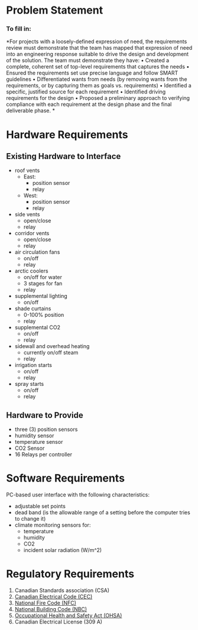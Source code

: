 # Problem Statement

### To fill in:
*For projects with a loosely-defined expression of need, the requirements review must demonstrate that the team 
has mapped that expression of need into an engineering response suitable to drive the design and development 
of the solution. The team must demonstrate they have: 
• Created a complete, coherent set of top-level requirements that captures the needs 
• Ensured the requirements set use precise language and follow SMART guidelines 
• Differentiated wants from needs (by removing wants from the requirements, or by capturing them as 
goals vs. requirements) 
• Identified a specific, justified source for each requirement 
• Identified driving requirements for the design 
• Proposed a preliminary approach to verifying compliance with each requirement at the design phase and 
the final deliverable phase. *

# Hardware Requirements

## Existing Hardware to Interface
- roof vents
  - East:
    - position sensor
    - relay
  - West:
    - position sensor
    - relay
- side vents
  - open/close
  - relay
- corridor vents
  - open/close
  - relay
- air circulation fans
  - on/off
  - relay
- arctic coolers
  - on/off for water
  - 3 stages for fan
  - relay
- supplemental lighting
  - on/off
- shade curtains
  - 0-100% position
  - relay
- supplemental CO2
  - on/off
  - relay
- sidewall and overhead heating
  - currently on/off steam
  - relay
- irrigation starts
  - on/off
  - relay
- spray starts
  - on/off
  - relay

## Hardware to Provide
- three (3) position sensors
- humidity sensor
- temperature sensor
- CO2 Sensor
- 16 Relays per controller


# Software Requirements
PC-based user interface with the following characteristics:
- adjustable set points
- dead band (is the allowable range of a setting before the computer tries to change it) 
- climate monitoring sensors for:
	- temperature
	- humidity
	- CO2
	- incident solar radiation (W/m^2) 


# Regulatory Requirements

1. Canadian Standards association (CSA)
2. [Canadian Electrical Code (CEC)](https://github.com/rhinocerose/eng4000-group-k/blob/main/documentation/requirements/regulatory/CEC-2021.pdf)
3. [National Fire Code (NFC)](https://github.com/rhinocerose/eng4000-group-k/blob/main/documentation/requirements/regulatory/NFC-2015.pdf)
4. [National Building Code (NBC)](https://github.com/rhinocerose/eng4000-group-k/blob/main/documentation/requirements/regulatory/NBC-2015.pdf)
5. [Occupational Health and Safety Act (OHSA)](https://www.ontario.ca/laws/statute/90o01)
6. Canadian Electrical License (309 A)
